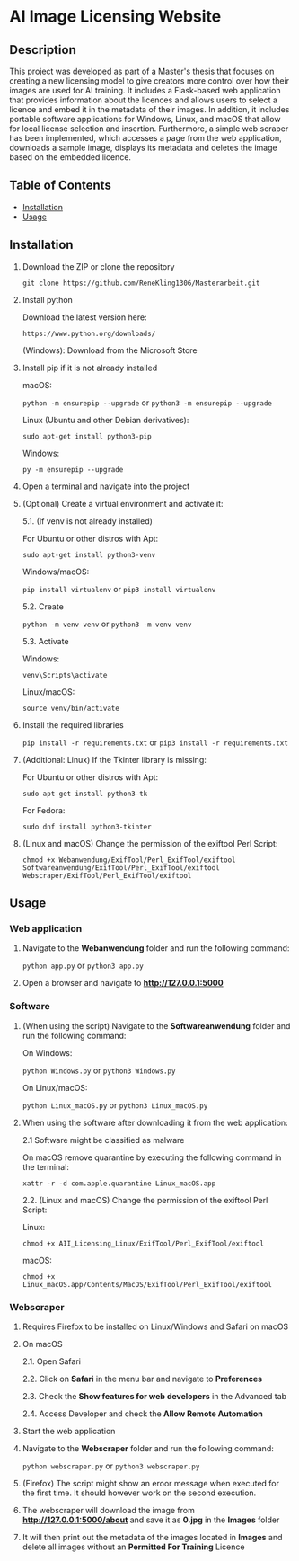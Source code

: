 # AI Image Licensing Website

## Description

This project was developed as part of a Master's thesis that focuses on creating a new licensing model to give creators more control over how their images are used for AI training. 
It includes a Flask-based web application that provides information about the licences and allows users to select a licence and embed it in the metadata of their images.
In addition, it includes portable software applications for Windows, Linux, and macOS that allow for local license selection and insertion. Furthermore, a simple web scraper has been 
implemented, which accesses a page from the web application, downloads a sample image, displays its metadata and deletes the image based on the embedded licence.

## Table of Contents

- [Installation](#installation)
- [Usage](#usage)

## Installation

1. Download the ZIP or clone the repository

    ```git clone https://github.com/ReneKling1306/Masterarbeit.git```

2. Install python

    Download the latest version here:

    ```https://www.python.org/downloads/```

    (Windows): Download from the Microsoft Store

3. Install pip if it is not already installed

    macOS:

    ```python -m ensurepip --upgrade```
    or
    ```python3 -m ensurepip --upgrade```

    Linux (Ubuntu and other Debian derivatives):
    
    ```sudo apt-get install python3-pip```

    Windows:
    
    ```py -m ensurepip --upgrade```

4. Open a terminal and navigate into the project

5. (Optional) Create a virtual environment and activate it:

    5.1. (If venv is not already installed)

    For Ubuntu or other distros with Apt:
        
    ```sudo apt-get install python3-venv```
        
    Windows/macOS:
        
    ```pip install virtualenv```
    or
    ```pip3 install virtualenv```

    5.2. Create
    
    ```python -m venv venv```
    or
    ```python3 -m venv venv```

    5.3. Activate

    Windows:
        
    ```venv\Scripts\activate```
        
    Linux/macOS:
        
    ```source venv/bin/activate```

6. Install the required libraries

    ```pip install -r requirements.txt```
    or
    ```pip3 install -r requirements.txt```

7. (Additional: Linux) If the Tkinter library is missing:

    For Ubuntu or other distros with Apt:
    
    ```sudo apt-get install python3-tk```
        
    For Fedora:
       
    ```sudo dnf install python3-tkinter```

8. (Linux and macOS) Change the permission of the exiftool Perl Script:

    ```chmod +x Webanwendung/ExifTool/Perl_ExifTool/exiftool Softwareanwendung/ExifTool/Perl_ExifTool/exiftool Webscraper/ExifTool/Perl_ExifTool/exiftool```

## Usage

### Web application

1. Navigate to the **Webanwendung** folder and run the following command:

    ```python app.py```
    or
    ```python3 app.py```

2. Open a browser and navigate to **http://127.0.0.1:5000** 

### Software

1. (When using the script) Navigate to the **Softwareanwendung** folder and run the following command:

    On Windows:
    
    ```python Windows.py```
    or
    ```python3 Windows.py```

    On Linux/macOS:
    
    ```python Linux_macOS.py```
    or
    ```python3 Linux_macOS.py```

2. When using the software after downloading it from the web application:

    2.1 Software might be classified as malware

    On macOS remove quarantine by executing the following command in the terminal:
    
    ```xattr -r -d com.apple.quarantine Linux_macOS.app``` 

    2.2. (Linux and macOS) Change the permission of the exiftool Perl Script:

    Linux:
    
    ```chmod +x AII_Licensing_Linux/ExifTool/Perl_ExifTool/exiftool```
    
    macOS:
    
    ```chmod +x Linux_macOS.app/Contents/MacOS/ExifTool/Perl_ExifTool/exiftool```

### Webscraper

1. Requires Firefox to be installed on Linux/Windows and Safari on macOS

2. On macOS
   
    2.1. Open Safari
    
    2.2. Click on **Safari** in the menu bar and navigate to **Preferences**
    
    2.3. Check the **Show features for web developers** in the Advanced tab
    
    2.4. Access Developer and check the **Allow Remote Automation**
   
3. Start the web application

4. Navigate to the **Webscraper** folder and run the following command:

    ```python webscraper.py```
    or
    ```python3 webscraper.py```

5. (Firefox) The script might show an eroor message when executed for the first time. It should however work on the second execution.

6. The webscraper will download the image from **http://127.0.0.1:5000/about** and save it as **0.jpg** in the **Images** folder

7. It will then print out the metadata of the images located in **Images** and delete all images without an **Permitted For Training** Licence
